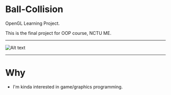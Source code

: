 # Ball-Collision
OpenGL Learning Project.

This is the final project for OOP course, NCTU ME.


******


![Alt text](https://github.com/Sciencethebird/Collision/blob/master/collision_demo_1.PNG)
****
# Why
- I'm kinda interested in game/graphics programming. 
